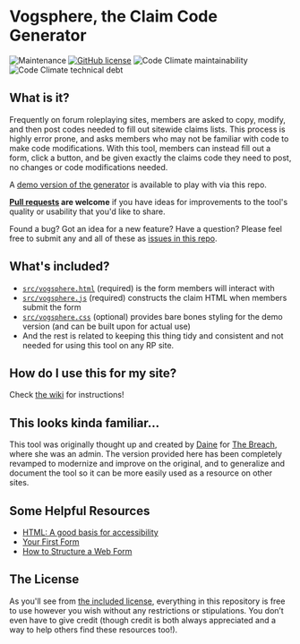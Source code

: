 # Vogsphere, the Claim Code Generator

![Maintenance](https://img.shields.io/maintenance/yes/2020) [![GitHub license](https://img.shields.io/github/license/rp-magrathea/vogsphere)](https://github.com/rp-magrathea/vogsphere/blob/master/LICENSE)
![Code Climate maintainability](https://img.shields.io/codeclimate/maintainability/rp-magrathea/vogsphere) ![Code Climate technical debt](https://img.shields.io/codeclimate/tech-debt/rp-magrathea/vogsphere)

## What is it?

Frequently on forum roleplaying sites, members are asked to copy, modify, and then post codes needed to fill out sitewide claims lists. This process is highly error prone, and asks members who may not be familiar with code to make code modifications. With this tool, members can instead fill out a form, click a button, and be given exactly the claims code they need to post, no changes or code modifications needed.

A [demo version of the generator](https://magrathea.guide/vogsphere/vogsphere.html) is available to play with via this repo.

**[Pull requests](https://help.github.com/en/github/collaborating-with-issues-and-pull-requests/creating-a-pull-request) are welcome** if you have ideas for improvements to the tool's quality or usability that you'd like to share. 

Found a bug? Got an idea for a new feature? Have a question? Please feel free to submit any and all of these as [issues in this repo](https://github.com/rp-magrathea/vogsphere/issues).

## What's included?

- [`src/vogsphere.html`](src/vogsphere.html) (required) is the form members will interact with
- [`src/vogsphere.js`](src/vogsphere.js) (required) constructs the claim HTML when members submit the form
- [`src/vogsphere.css`](src/vogsphere.css) (optional) provides bare bones styling for the demo version (and can be built upon for actual use)
- And the rest is related to keeping this thing tidy and consistent and not needed for using this tool on any RP site.

## How do I use this for my site?

Check [the wiki](https://github.com/rp-magrathea/vogsphere/wiki) for instructions!

## This looks kinda familiar...

This tool was originally thought up and created by [Daine](https://daine.dev) for [The Breach](https://breached.jcink.net/), where she was an admin. The version provided here has been completely revamped to modernize and improve on the original, and to generalize and document the tool so it can be more easily used as a resource on other sites.

## Some Helpful Resources

- [HTML: A good basis for accessibility](https://developer.mozilla.org/en-US/docs/Learn/Accessibility/HTML)
- [Your First Form](https://developer.mozilla.org/en-US/docs/Learn/Forms/Your_first_form)
- [How to Structure a Web Form](https://developer.mozilla.org/en-US/docs/Learn/Forms/How_to_structure_a_web_form)

## The License

As you'll see from [the included license](LICENSE), everything in this repository is free to use however you wish without any restrictions or stipulations. You don’t even have to give credit (though credit is both always appreciated and a way to help others find these resources too!).
